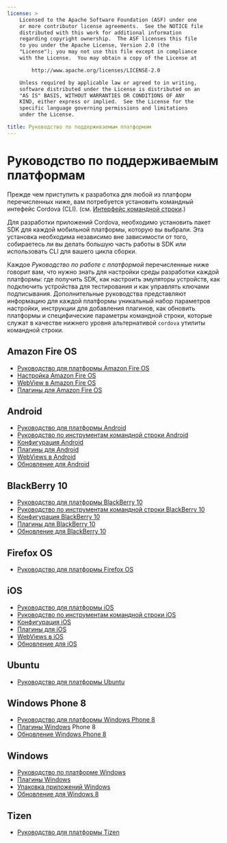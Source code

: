 ```yaml
---
license: >
    Licensed to the Apache Software Foundation (ASF) under one
    or more contributor license agreements.  See the NOTICE file
    distributed with this work for additional information
    regarding copyright ownership.  The ASF licenses this file
    to you under the Apache License, Version 2.0 (the
    "License"); you may not use this file except in compliance
    with the License.  You may obtain a copy of the License at

        http://www.apache.org/licenses/LICENSE-2.0

    Unless required by applicable law or agreed to in writing,
    software distributed under the License is distributed on an
    "AS IS" BASIS, WITHOUT WARRANTIES OR CONDITIONS OF ANY
    KIND, either express or implied.  See the License for the
    specific language governing permissions and limitations
    under the License.

title: Руководство по поддерживаемым платформам
---
```


# Руководство по поддерживаемым платформам

Прежде чем приступить к разработка для любой из платформ перечисленных ниже, вам потребуется установить командный интефейс Cordova  (CLI). (см. [Интерфейс командной строки](../cli/index.html).)

Для разработки приложений Cordova, необходимо установить пакет SDK для каждой мобильной платформы, которую вы выбрали. Эта установка необходима независимо вне зависимости от того, собираетесь ли вы делать большую часть работы в SDK или использовать CLI для вашего цикла сборки.

Каждое *Руководство по работе с платформой* перечисленные ниже говорит вам, что нужно знать для настройки среды разработки каждой платформы: где получить SDK, как настроить эмуляторы устройств, как подключить устройства для тестирования и как управлять ключами подписывания. Дополнительные руководства представляют информацию для каждой платформы уникальный набор параметров настройки, инструкции для добавления плагинов, как обновить платформы и специфические параметры командной строки, которые служат в качестве нижнего уровня альтернативой `cordova` утилиты командной строки.

## Amazon Fire OS

*   [Руководство для платформы Amazon Fire OS](amazonfireos/index.html)
*   [Настройка Amazon Fire OS](amazonfireos/config.html)
*   [WebView в Amazon Fire OS](amazonfireos/webview.html)
*   [Плагины для Amazon Fire OS](amazonfireos/plugin.html)

## Android

*   [Руководство для платформы Android](android/index.html)
*   [Руководство по инструментам командной строки Android](android/tools.html)
*   [Конфигурация Android](android/config.html)
*   [Плагины для Android](android/plugin.html)
*   [WebViews в Android](android/webview.html)
*   [Обновление для Android](android/upgrade.html)

## BlackBerry 10

*   [Руководство для платформы BlackBerry 10](blackberry10/index.html)
*   [Руководство по инструментам командной строки BlackBerry 10](blackberry10/tools.html)
*   [Конфигурация BlackBerry 10](blackberry10/config.html)
*   [Плагины для BlackBerry 10](blackberry10/plugin.html)
*   [Обновление для BlackBerry 10](blackberry10/upgrade.html)

## Firefox OS

*   [Руководство для платформы Firefox OS](firefoxos/index.html)

## iOS

*   [Руководство для платформы iOS](ios/index.html)
*   [Руководство по инструментам командной строки iOS](ios/tools.html)
*   [Конфигурация iOS](ios/config.html)
*   [Плагины для iOS](ios/plugin.html)
*   [WebViews в iOS](ios/webview.html)
*   [Обновление для iOS](ios/upgrade.html)

## Ubuntu

*   [Руководство для платформы Ubuntu](ubuntu/index.html)

## Windows Phone 8

*   [Руководство для платформы Windows Phone 8](wp8/index.html)
*   [Плагины Windows](win8/plugin.html) Phone 8
*   [Обновление Windows Phone 8](wp8/upgrade.html)

## Windows

*   [Руководство по платформе Windows](win8/index.html)
*   [Плагины Windows](win8/plugin.html)
*   [Упаковка приложений Windows](win8/packaging.html)
*   [Обновление для Windows 8](win8/upgrading.html)

## Tizen

*   [Руководство для платформы Tizen](tizen/index.html)